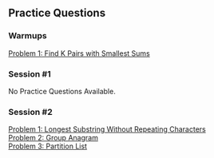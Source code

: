 ## Practice Questions
### Warmups
[Problem 1: Find K Pairs with Smallest Sums](https://github.com/organizedanvrchy/LeetCode/blob/main/Find_K_Pairs_with_Smallest_Sums.py)<br>

### Session #1
No Practice Questions Available.

### Session #2
[Problem 1: Longest Substring Without Repeating Characters](https://github.com/organizedanvrchy/LeetCode/blob/main/Longest_Substring_Without_Repeating_Characters.py)<br>
[Problem 2: Group Anagram](https://github.com/organizedanvrchy/LeetCode/blob/main/Group_Anagrams.py)<br>
[Problem 3: Partition List](https://github.com/organizedanvrchy/LeetCode/blob/main/Partition_List.py)
